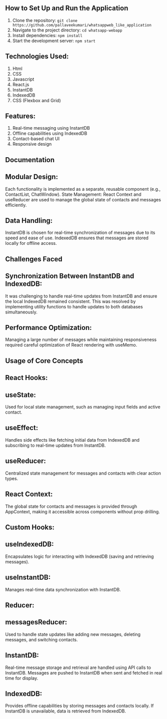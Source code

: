 ## How to Set Up and Run the Application
1. Clone the repository: `git clone https://github.com/pallaveekumari/whatsappweb_like_application`
2. Navigate to the project directory: `cd whatsapp-webapp`
3. Install dependencies: `npm install`
4. Start the development server: `npm start`

## Technologies Used:

1. Html
2. CSS
3. Javascript
4. React.js
5. InstantDB 
6. IndexedDB 
7. CSS (Flexbox and Grid)

## Features:

1. Real-time messaging using InstantDB 
2. Offline capabilities using IndexedDB 
3. Contact-based chat UI 
4. Responsive design 

## Documentation

## Modular Design:
Each functionality is implemented as a separate, reusable component (e.g., ContactList, ChatWindow).
State Management: React Context and useReducer are used to manage the global state of contacts and messages efficiently.

## Data Handling:
InstantDB is chosen for real-time synchronization of messages due to its speed and ease of use.
IndexedDB ensures that messages are stored locally for offline access.

## Challenges Faced

## Synchronization Between InstantDB and IndexedDB: 

It was challenging to handle real-time updates from InstantDB and ensure the local IndexedDB remained consistent. This was resolved by implementing utility functions to handle updates to both databases simultaneously.

## Performance Optimization: 

Managing a large number of messages while maintaining responsiveness required careful optimization of React rendering with useMemo.

## Usage of Core Concepts

## React Hooks:

## useState: 

Used for local state management, such as managing input fields and active contact.
## useEffect: 

Handles side effects like fetching initial data from IndexedDB and subscribing to real-time updates from InstantDB.
## useReducer: 

Centralized state management for messages and contacts with clear action types.

## React Context:

The global state for contacts and messages is provided through AppContext, making it accessible across components without prop drilling.

## Custom Hooks:

## useIndexedDB: 

Encapsulates logic for interacting with IndexedDB (saving and retrieving messages).

## useInstantDB: 

Manages real-time data synchronization with InstantDB.

## Reducer:

## messagesReducer: 

Used to handle state updates like adding new messages, deleting messages, and switching contacts.

## InstantDB:

Real-time message storage and retrieval are handled using API calls to InstantDB. Messages are pushed to InstantDB when sent and fetched in real time for display.
## IndexedDB:

Provides offline capabilities by storing messages and contacts locally. If InstantDB is unavailable, data is retrieved from IndexedDB.
